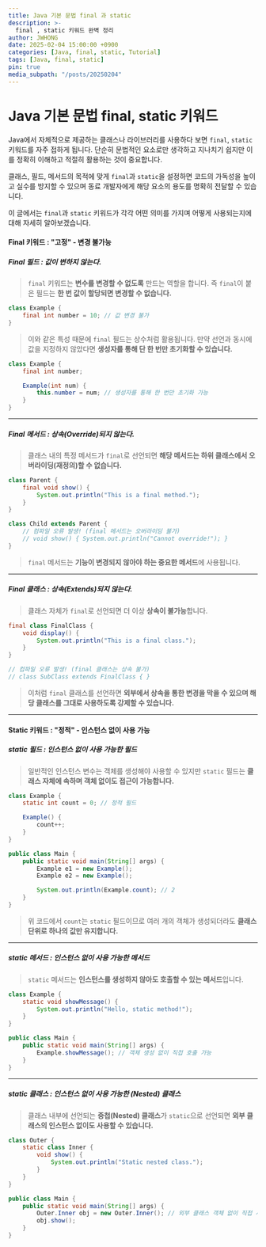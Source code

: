 ```yaml
---
title: Java 기본 문법 final 과 static
description: >-
  final , static 키워드 완벽 정리
author: JWHONG
date: 2025-02-04 15:00:00 +0900
categories: [Java, final, static, Tutorial]
tags: [Java, final, static]
pin: true
media_subpath: "/posts/20250204"
---
```


# Java 기본 문법 final, static 키워드

Java에서 자체적으로 제공하는 클래스나 라이브러리를 사용하다 보면 `final`, `static` 키워드를 자주 접하게 됩니다.
단순히 문법적인 요소로만 생각하고 지나치기 쉽지만 이를 정확히 이해하고 적절히 활용하는 것이 중요합니다.

클래스, 필드, 메서드의 목적에 맞게 `final`과 `static`을 설정하면 코드의 가독성을 높이고 실수를 방지할 수 있으며 동료 개발자에게 해당 요소의 용도를 명확히 전달할 수 있습니다.

이 글에서는 `final`과 `static` 키워드가 각각 어떤 의미를 가지며 어떻게 사용되는지에 대해 자세히 알아보겠습니다.

#### Final 키워드 : "고정" - 변경 불가능

##### Final 필드 : 값이 변하지 않는다.

> `final` 키워드는 **변수를 변경할 수 없도록** 만드는 역할을 합니다.
> 즉 `final`이 붙은 필드는 **한 번 값이 할당되면 변경할 수 없습니다.**

```java
class Example {
    final int number = 10; // 값 변경 불가
}
```

> 이와 같은 특성 때문에 `final` 필드는 상수처럼 활용됩니다.
> 만약 선언과 동시에 값을 지정하지 않았다면 **생성자를 통해 단 한 번만 초기화할 수 있습니다.**

```java
class Example {
    final int number;

    Example(int num) {
        this.number = num; // 생성자를 통해 한 번만 초기화 가능
    }
}
```

---

##### Final 메서드 : 상속(Override)되지 않는다.

> 클래스 내의 특정 메서드가 `final`로 선언되면 **해당 메서드는 하위 클래스에서 오버라이딩(재정의)할 수 없습니다.**

```java
class Parent {
    final void show() {
        System.out.println("This is a final method.");
    }
}

class Child extends Parent {
    // 컴파일 오류 발생! (final 메서드는 오버라이딩 불가)
    // void show() { System.out.println("Cannot override!"); }
}
```

> `final` 메서드는 **기능이 변경되지 않아야 하는 중요한 메서드**에 사용됩니다.

---

##### Final 클래스 : 상속(Extends)되지 않는다.

> 클래스 자체가 `final`로 선언되면 더 이상 **상속이 불가능**합니다.

```java
final class FinalClass {
    void display() {
        System.out.println("This is a final class.");
    }
}

// 컴파일 오류 발생! (final 클래스는 상속 불가)
// class SubClass extends FinalClass { }
```

> 이처럼 `final` 클래스를 선언하면 **외부에서 상속을 통한 변경을 막을 수 있으며 해당 클래스를 그대로 사용하도록 강제할 수 있습니다.**

---

#### Static 키워드 : "정적" - 인스턴스 없이 사용 가능

##### static 필드 : 인스턴스 없이 사용 가능한 필드

> 일반적인 인스턴스 변수는 객체를 생성해야 사용할 수 있지만 `static` 필드는 **클래스 자체에 속하며 객체 없이도 접근이 가능합니다.**

```java
class Example {
    static int count = 0; // 정적 필드

    Example() {
        count++;
    }
}

public class Main {
    public static void main(String[] args) {
        Example e1 = new Example();
        Example e2 = new Example();

        System.out.println(Example.count); // 2
    }
}
```

> 위 코드에서 `count`는 `static` 필드이므로 여러 개의 객체가 생성되더라도 **클래스 단위로 하나의 값만 유지합니다.**

---

##### static 메서드 : 인스턴스 없이 사용 가능한 메서드

> `static` 메서드는 **인스턴스를 생성하지 않아도 호출할 수 있는 메서드**입니다.

```java
class Example {
    static void showMessage() {
        System.out.println("Hello, static method!");
    }
}

public class Main {
    public static void main(String[] args) {
        Example.showMessage(); // 객체 생성 없이 직접 호출 가능
    }
}
```

---

##### static 클래스 : 인스턴스 없이 사용 가능한 (Nested) 클래스

> 클래스 내부에 선언되는 **중첩(Nested) 클래스**가 `static`으로 선언되면 **외부 클래스의 인스턴스 없이도 사용할 수 있습니다.**

```java
class Outer {
    static class Inner {
        void show() {
            System.out.println("Static nested class.");
        }
    }
}

public class Main {
    public static void main(String[] args) {
        Outer.Inner obj = new Outer.Inner(); // 외부 클래스 객체 없이 직접 사용 가능
        obj.show();
    }
}
```
